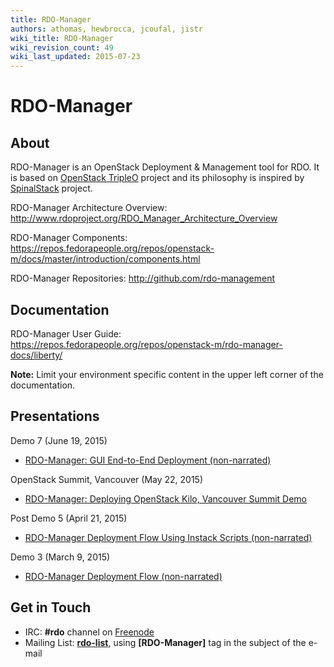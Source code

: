 ```yaml
---
title: RDO-Manager
authors: athomas, hewbrocca, jcoufal, jistr
wiki_title: RDO-Manager
wiki_revision_count: 49
wiki_last_updated: 2015-07-23
---
```


# RDO-Manager

## About

RDO-Manager is an OpenStack Deployment & Management tool for RDO. It is based on [OpenStack TripleO](http://wiki.openstack.org/wiki/TripleO) project and its philosophy is inspired by [SpinalStack](http://spinal-stack.readthedocs.org/en/latest/) project.

RDO-Manager Architecture Overview: <http://www.rdoproject.org/RDO_Manager_Architecture_Overview>

RDO-Manager Components: <https://repos.fedorapeople.org/repos/openstack-m/docs/master/introduction/components.html>

RDO-Manager Repositories: <http://github.com/rdo-management>

## Documentation

RDO-Manager User Guide: <https://repos.fedorapeople.org/repos/openstack-m/rdo-manager-docs/liberty/>

**Note:** Limit your environment specific content in the upper left corner of the documentation.

## Presentations

Demo 7 (June 19, 2015)

*   [RDO-Manager: GUI End-to-End Deployment (non-narrated)](http://youtu.be/VVJ8-JrHduk)

OpenStack Summit, Vancouver (May 22, 2015)

*   [RDO-Manager: Deploying OpenStack Kilo, Vancouver Summit Demo](http://youtu.be/731INn1GDmk)

Post Demo 5 (April 21, 2015)

*   [RDO-Manager Deployment Flow Using Instack Scripts (non-narrated)](http://youtu.be/TyK0df3mCM8)

Demo 3 (March 9, 2015)

*   [RDO-Manager Deployment Flow (non-narrated)](http://youtu.be/zKG-CB8WdTg)

## Get in Touch

*   IRC: **#rdo** channel on [Freenode](http://freenode.net)
*   Mailing List: [**rdo-list**](//www.redhat.com/mailman/listinfo/rdo-list), using **[RDO-Manager]** tag in the subject of the e-mail
